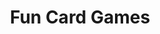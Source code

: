 ---
title: Fun Card Games
layout: blog_de
description: "Eine kuratierte Sammlung traditioneller Kartenspielregeln."
thumbnail: "https://brianingermany.github.io/oldcardgames/assets/images/offenbachJass.jpg"
---